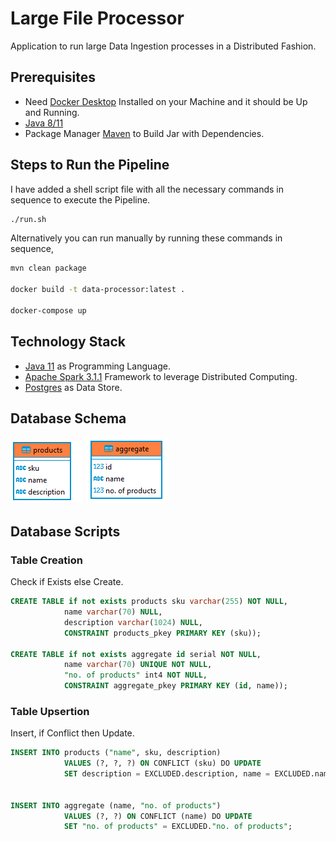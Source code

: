 # Large File Processor

Application to run large Data Ingestion processes in a Distributed Fashion.

## Prerequisites

- Need [Docker Desktop](https://www.docker.com/products/docker-desktop) Installed on your  Machine and it should be Up and Running.
- [Java 8/11](https://jdk.java.net/archive/)
- Package Manager [Maven](https://maven.apache.org/download.cgi) to Build Jar with Dependencies.

## Steps to Run the Pipeline

I have added a shell script file with all the  necessary commands in sequence to execute the Pipeline.

```bash
./run.sh
```
Alternatively you can run manually by running these commands in sequence,

```bash
mvn clean package

docker build -t data-processor:latest .

docker-compose up
```
## Technology Stack
- [Java 11](https://jdk.java.net/archive/) as Programming Language.
- [Apache Spark 3.1.1]() Framework to leverage Distributed Computing.
- [Postgres](https://www.postgresql.org/download/) as Data Store.
## Database Schema
![Product Schema](products-schema.PNG)
![Aggregate Schema](aggregate-schema.PNG)
## Database Scripts
### Table Creation
Check if Exists else Create.
```sql
CREATE TABLE if not exists products sku varchar(255) NOT NULL,
            name varchar(70) NULL,
            description varchar(1024) NULL,
            CONSTRAINT products_pkey PRIMARY KEY (sku));

CREATE TABLE if not exists aggregate id serial NOT NULL,
            name varchar(70) UNIQUE NOT NULL,
            "no. of products" int4 NOT NULL,
            CONSTRAINT aggregate_pkey PRIMARY KEY (id, name));
```
### Table Upsertion

Insert, if Conflict then Update.

```sql
INSERT INTO products ("name", sku, description)
            VALUES (?, ?, ?) ON CONFLICT (sku) DO UPDATE
            SET description = EXCLUDED.description, name = EXCLUDED.name;


INSERT INTO aggregate (name, "no. of products")
            VALUES (?, ?) ON CONFLICT (name) DO UPDATE
            SET "no. of products" = EXCLUDED."no. of products";
```

